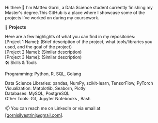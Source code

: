 Hi there 👋
I'm Matteo Gorni, a Data Science student currently finishing my Master's degree.This GitHub is a place where I showcase some of the projects I’ve worked on during my coursework.

🔬 **Projects**

Here are a few highlights of what you can find in my repositories:  
[Project 1 Name]: (Brief description of the project, what tools/libraries you used, and the goal of the project)  
[Project 2 Name]: (Similar description)  
[Project 3 Name]: (Similar description)  
🛠 Skills & Tools

Programming: Python, R, SQL, Golang  

Data Science Libraries: pandas, NumPy, scikit-learn, TensorFlow, PyTorch 
Visualization: Matplotlib, Seaborn, Plotly  
Databases: MySQL, PostgreSQL  
Other Tools: Git, Jupyter Notebooks , Bash  

📫 
You can reach me on LinkedIn or via email at [gornisilvestrini@gmail.com].

<!---
matteogorni2/matteogorni2 is a ✨ special ✨ repository because its `README.md` (this file) appears on your GitHub profile.
You can click the Preview link to take a look at your changes.
--->
